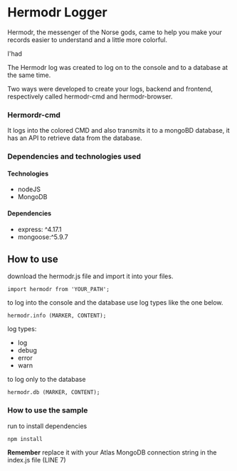 # Hermodr Logger

Hermodr, the messenger of the Norse gods, came to help you make your records easier to understand and a little more colorful.

I'had 

The Hermodr log was created to log on to the console and to a database at the same time.

Two ways were developed to create your logs, backend and frontend, respectively called hermodr-cmd and hermodr-browser.

### Hermordr-cmd
It logs into the colored CMD and also transmits it to a mongoBD database, it has an API to retrieve data from the database.

### Dependencies and technologies used

#### Technologies
- nodeJS
- MongoDB

#### Dependencies
- express: ^4.17.1
- mongoose:^5.9.7

## How to use

download the hermodr.js file and import it into your files.

``
import hermodr from 'YOUR_PATH';
``

to log into the console and the database use log types like the one below.

``
hermodr.info (MARKER, CONTENT);
``

log types:
- log
- debug
- error
- warn

to log only to the database

``
hermodr.db (MARKER, CONTENT);
``


### How to use the sample

run to install dependencies 

``
npm install
``

**Remember**
replace it with your Atlas MongoDB connection string in the index.js file (LINE 7)